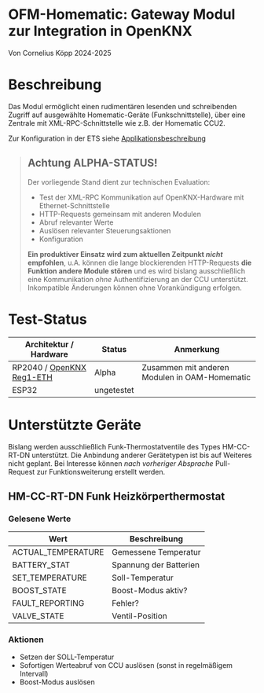 # OFM-Homematic: Gateway Modul zur Integration in OpenKNX


Von Cornelius Köpp 2024-2025



# Beschreibung
Das Modul ermöglicht einen rudimentären lesenden und schreibenden Zugriff auf ausgewählte Homematic-Geräte (Funkschnittstelle), 
über eine Zentrale mit XML-RPC-Schnittstelle wie z.B. der Homematic CCU2.

Zur Konfiguration in der ETS siehe [Applikationsbeschreibung](doc/Applikationsbeschreibung-Homematic.md)


> ## Achtung ALPHA-STATUS!
> 
> Der vorliegende Stand dient zur technischen Evaluation:
>
> * Test der XML-RPC Kommunikation auf OpenKNX-Hardware mit Ethernet-Schnittstelle
> * HTTP-Requests gemeinsam mit anderen Modulen
> * Abruf relevanter Werte
> * Auslösen relevanter Steuerungsaktionen
> * Konfiguration
>
> **Ein produktiver Einsatz wird zum aktuellen Zeitpunkt *nicht* empfohlen**, 
> u.A. können die lange blockierenden HTTP-Requests **die Funktion andere Module stören** 
> und es wird bislang ausschließlich eine Kommunikation *ohne* Authentifizierung an der CCU unterstützt.
> Inkompatible Änderungen können ohne Vorankündigung erfolgen.


# Test-Status

| Architektur / Hardware                                                        | Status     | Anmerkung                                     |
|-------------------------------------------------------------------------------|------------|-----------------------------------------------|
| RP2040 / [OpenKNX Reg1-ETH](https://github.com/OpenKNX/OpenKNX/wiki/REG1-Eth) | Alpha      | Zusammen mit anderen Modulen in OAM-Homematic |
| ESP32                                                                         | ungetestet |                                               |


# Unterstützte Geräte

Bislang werden ausschließlich Funk-Thermostatventile des Types HM-CC-RT-DN unterstützt. 
Die Anbindung anderer Gerätetypen ist bis auf Weiteres nicht geplant.
Bei Interesse können *nach vorheriger Absprache* Pull-Request zur Funktionsweiterung erstellt werden.

## HM-CC-RT-DN Funk Heizkörperthermostat

### Gelesene Werte

| Wert               | Beschreibung                    |
|--------------------|---------------------------------|
| ACTUAL_TEMPERATURE | Gemessene Temperatur            |
| BATTERY_STAT       | Spannung der Batterien          |
| SET_TEMPERATURE    | Soll-Temperatur                 |
| BOOST_STATE        | Boost-Modus aktiv?              |
| FAULT_REPORTING    | Fehler?                         |
| VALVE_STATE        | Ventil-Position                 |

### Aktionen

* Setzen der SOLL-Temperatur
* Sofortigen Werteabruf von CCU auslösen (sonst in regelmäßigem Intervall)
* Boost-Modus auslösen 




